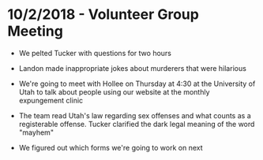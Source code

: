 # 10/2/2018 - Volunteer Group Meeting

- We pelted Tucker with questions for two hours

- Landon made inappropriate jokes about murderers that were hilarious

- We're going to meet with Hollee on Thursday at 4:30 at the University of Utah to talk about people using our website at the monthly expungement clinic

- The team read Utah's law regarding sex offenses and what counts as a registerable offense. Tucker clarified the dark legal meaning of the word "mayhem"

- We figured out which forms we're going to work on next